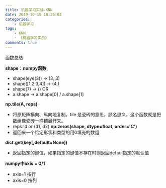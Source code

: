 ```yaml
---
title: 机器学习实战-KNN
date: 2019-10-15 10:25:03
categories:  
    - 机器学习
tags: 
    - KNN
    - 《机器学习实战》
comments: true
---
```


函数总结

<!--more-->

**shape：numpy函数**

- shape(eye(3)) -> (3, 3)
- shape([1,2,3,4])  -> (4,) 
- shape(7) -> ()
OR
- a.shape -> a.shape[0] / a.shape[1]

**np.tile(A, reps)**
- 将原矩阵横向、纵向地复制。tile 是瓷砖的意思，顾名思义，这个函数就是把数组像瓷砖一样铺展开来。
- reps: d or (d1, d2)
**np.zeros(shape, dtype=float, order='C')**
- 返回来一个给定形状和类型的用0填充的数组

**dict.get(key[,default=None])**
- 返回指定的键值，如果指定的键值不存在时则返回defaul指定的默认值

**numpy中axis = 0/1**
- axis=1 按行
- axis=0 按列

